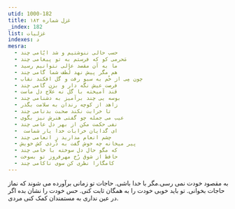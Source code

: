 ```yaml
---
utid: 1000-182
title: غزل شماره ۱۸۲
_index: 182
list: غزلیات
indexes: د
mesra:
  - حسب حالی ننوشتیم و شد ایّامی چند
  - مَحرمی کو که فرستم به تو پیغامی چند
  - ما به آن مقصد عالی نتوانیم رسید
  - هم مگر پیش نهد لُطف شما گامی چند
  - چون مِی از خُم به سبو رفت و گل افکند نقاب
  - فرصت عیش نگه دار و بزن گامی چند
  - قند آمیخته با گل نه علاج دل ماست
  - بوسه یی چند برآمیز به دشنامی چند
  - زاهد از کوچه رندان به سلامت بگذر
  - تا خرابت نکند صحبت بدنامی چند
  - عیب می جمله چو گفتی هنرش نیز بگوی
  - نفی حکمت مکن از بهر دل عامی چند
  - ‌ ای گدایان خرابات خدا یار شماست
  - چشم انعام مدارید ز انعامی چند
  - پیر میخانه چه خوش گفت به دُردی کش خویش
  - که مگو حال دل سوخته با خامی چند
  - حافظ از شوق رُخ مهرفروز تو بسوخت
  - کامگارا نظری کن سوی ناکامی چند
---
```

به مقصود خودت نمی رسی.مگر با خدا باشی. حاجات تو زمانی برآورده می شوند که نماز حاجات بخوانی. تو باید خوبی خودت را به همگان ثابت کنی. حس خودت را نشان بده اگر در عین نداری به مستمندان کمک کنی مردی.

